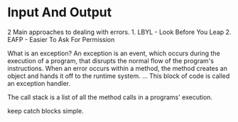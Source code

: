 # Input And Output

2 Main approaches to dealing with errors.
    1. LBYL - Look Before You Leap
    2. EAFP - Easier To Ask For Permission

What is an exception?
An exception is an event, which occurs during the execution of a program, 
that disrupts the normal flow of the program's instructions. When an error 
occurs within a method, the method creates an object and hands it off to 
the runtime system. ... This block of code is called an exception handler.

The call stack is a list of all the method calls in a programs' execution. 

keep catch blocks simple.

